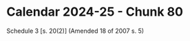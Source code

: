 # Calendar 2024-25 - Chunk 80

<!-- Chunk tokens: 17, Enriched tokens: 19 -->

Schedule 3
[s. 20(2)]
(Amended 18 of 2007 s. 5)